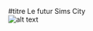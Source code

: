 #titre Le futur Sims City  
![alt text](https://i.ibb.co/B3xcscs/Capture-d-cran-2021-01-12-17-24-46.png)

